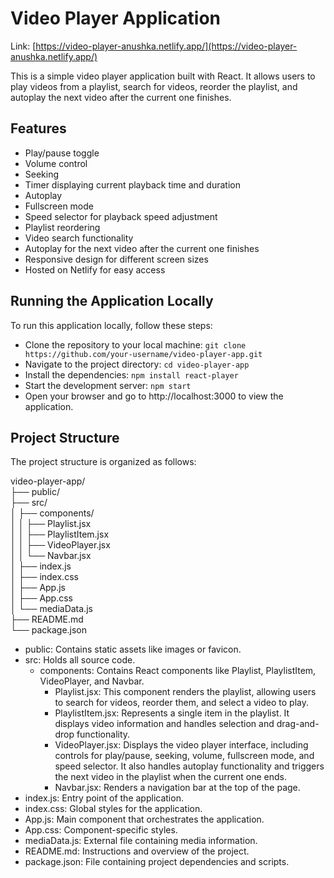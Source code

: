 # Video Player Application

Link: [https://video-player-anushka.netlify.app/](https://video-player-anushka.netlify.app/)

This is a simple video player application built with React. It allows users to play videos from a playlist, search for videos, reorder the playlist, and autoplay the next video after the current one finishes.

## Features

- Play/pause toggle
- Volume control
- Seeking
- Timer displaying current playback time and duration
- Autoplay
- Fullscreen mode
- Speed selector for playback speed adjustment
- Playlist reordering
- Video search functionality
- Autoplay for the next video after the current one finishes
- Responsive design for different screen sizes
- Hosted on Netlify for easy access

## Running the Application Locally

To run this application locally, follow these steps:

- Clone the repository to your local machine: `git clone https://github.com/your-username/video-player-app.git`
- Navigate to the project directory: `cd video-player-app`
- Install the dependencies: `npm install react-player`
- Start the development server: `npm start`
- Open your browser and go to http://localhost:3000 to view the application.

## Project Structure

The project structure is organized as follows:

video-player-app/\
  ├── public/\
  ├── src/\
  │   ├── components/\
  │   │   ├── Playlist.jsx\
  │   │   ├── PlaylistItem.jsx\
  │   │   ├── VideoPlayer.jsx\
  │   │   └── Navbar.jsx\
  │   ├── index.js\
  │   ├── index.css\
  │   ├── App.js\
  │   ├── App.css\
  │   └── mediaData.js\
  ├── README.md\
  └── package.json

- public: Contains static assets like images or favicon.
- src: Holds all source code.
  - components: Contains React components like Playlist, PlaylistItem, VideoPlayer, and Navbar.
      - Playlist.jsx: This component renders the playlist, allowing users to search for videos, reorder them, and select a video to play.
      - PlaylistItem.jsx: Represents a single item in the playlist. It displays video information and handles selection and drag-and-drop functionality.
      - VideoPlayer.jsx: Displays the video player interface, including controls for play/pause, seeking, volume, fullscreen mode, and speed selector. It also handles autoplay functionality and triggers the next video in the playlist when the current one ends.
      - Navbar.jsx: Renders a navigation bar at the top of the page.
- index.js: Entry point of the application.
- index.css: Global styles for the application.
- App.js: Main component that orchestrates the application.
- App.css: Component-specific styles.
- mediaData.js: External file containing media information.
- README.md: Instructions and overview of the project.
- package.json: File containing project dependencies and scripts.

